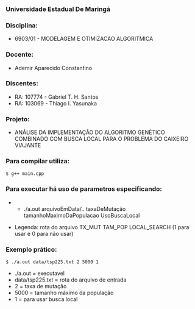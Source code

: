 ### Universidade Estadual De Maringá

### Disciplina:
  * 6903/01 - MODELAGEM E OTIMIZACAO ALGORITMICA

### Docente:
  * Ademir Aparecido Constantino

### Discentes:
  * RA: 107774 - Gabriel T. H. Santos 
  * RA: 103069 - Thiago I. Yasunaka 

### Projeto:
  * ANÁLISE DA IMPLEMENTAÇÃO DO ALGORITMO GENÉTICO COMBINADO
COM BUSCA LOCAL PARA O PROBLEMA DO CAIXEIRO VIAJANTE

### Para compilar utiliza: 

    $ g++ main.cpp

### Para executar há uso de parametros especificando:
* * ./a.out arquivoEmData/.. taxaDeMutação tamanhoMaximoDaPopulacao UsoBuscaLocal

* Legenda: rota do arquivo TX_MUT TAM_POP LOCAL_SEARCH (1 para usar e 0 para não usar)
### Exemplo prático:
	$ ./a.out data/tsp225.txt 2 5000 1

* ./a.out 		  = executavel
* data/tsp225.txt = rota do arquivo de entrada
* 2				  = taxa de mutação
* 5000 			  = tamanho máximo da população
* 1 			  = para usar busca local
